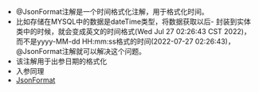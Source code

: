 - @JsonFormat注解是一个时间格式化注解，用于格式化时间。
- 比如存储在MYSQL中的数据是dateTime类型，将数据获取以后- 封装到实体类中的时候，就会变成英文的时间格式(Wed Jul 27 02:26:43 CST 2022)，而不是yyyy-MM-dd HH:mm:ss格式的时间(2022-07-27 02:26:43)，@JsonFormat注解就可以解决这个问题。
- 该注解用于出参日期的格式化
- 入参同理
- [JsonFormat](https://blog.csdn.net/goodjava2007/article/details/126028371)